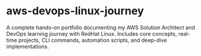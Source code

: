 # aws-devops-linux-journey
A complete hands-on portfolio documenting my AWS Solution Architect and DevOps learning journey with RedHat Linux. Includes core concepts, real-time projects, CLI commands, automation scripts, and deep-dive implementations.
